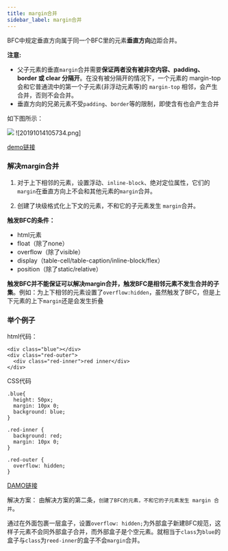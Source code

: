 ```yaml
---
title: margin合并
sidebar_label: margin合并
---
```

BFC中规定垂直方向属于同一个BFC里的元素**垂直方向**边距合并。

**注意:**
- 父子元素的垂直`margin`合并需要**保证两者没有被非空内容、padding、border 或 clear 分隔开**。在没有被分隔开的情况下，一个元素的 margin-top 会和它普通流中的第一个子元素(非浮动元素等)的 `margin-top` 相邻，会产生合并，否则不会合并。
- 垂直方向的兄弟元素不受`padding`、`border`等的限制，即使含有也会产生合并
<!--more-->
如下图所示：

<img src='https://robbie-blog.oss-cn-shanghai.aliyuncs.com/img/20191014105734.png'/>
![20191014105734.png]

[demo链接](https://codepen.io/ustc-han/pen/oNNbRxZ?editors=0100)

### 解决margin合并

1. 对于上下相邻的元素，设置浮动、`inline-block`、绝对定位属性，它们的`margin`在垂直方向上不会和其他元素的`margin`合并。

2. 创建了块级格式化上下文的元素，不和它的子元素发生 `margin`合并。

**触发BFC的条件：**
- html元素
- float（除了none）
- overflow（除了visible）
- display（table-cell/table-caption/inline-block/flex）
- position（除了static/relative）

**触发BFC并不能保证可以解决margin合并，触发BFC是相邻元素不发生合并的子集**。例如：为上下相邻的元素设置了`overflow:hidden`，虽然触发了BFC，但是上下元素的上下`margin`还是会发生折叠

### 举个例子
html代码：
```
<div class="blue"></div>
<div class="red-outer">
  <div class="red-inner">red inner</div>
</div>
```
CSS代码
```
.blue{
  height: 50px;
  margin: 10px 0;
  background: blue;
}

.red-inner {
  background: red;
  margin: 10px 0;
}

.red-outer {
  overflow: hidden;
}
```

[DAMO链接](https://codepen.io/ustc-han/pen/ydKeXY)

解决方案：
由解决方案的第二条，`创建了BFC的元素，不和它的子元素发生 margin 合并`。

通过在外面包裹一层盒子，设置`overflow: hidden;`为外部盒子新建BFC规范，这样子元素不会同外部盒子合并，而外部盒子是个空元素。就相当于`class`为`blue`的盒子与`class`为`reed-inner`的盒子不会`margin`合并。
